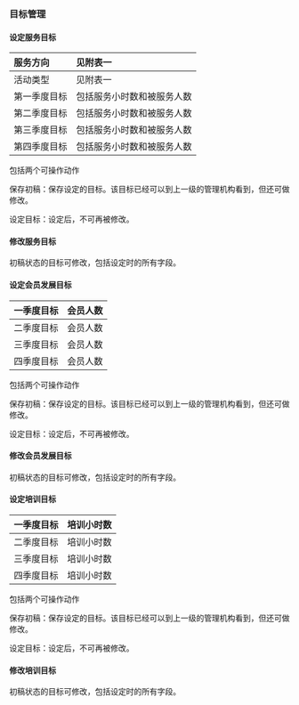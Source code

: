 ### 目标管理

#### 设定服务目标

| 服务方向 | 见附表一 |
| :--- | :--- |
| 活动类型 | 见附表一 |
| 第一季度目标 | 包括服务小时数和被服务人数 |
| 第二季度目标 | 包括服务小时数和被服务人数 |
| 第三季度目标 | 包括服务小时数和被服务人数 |
| 第四季度目标 | 包括服务小时数和被服务人数 |

包括两个可操作动作

保存初稿：保存设定的目标。该目标已经可以到上一级的管理机构看到，但还可做修改。

设定目标：设定后，不可再被修改。

#### 修改服务目标

初稿状态的目标可修改，包括设定时的所有字段。



#### 设定会员发展目标

| 一季度目标 | 会员人数 |
| :--- | :--- |
| 二季度目标 | 会员人数 |
| 三季度目标 | 会员人数 |
| 四季度目标 | 会员人数 |

包括两个可操作动作

保存初稿：保存设定的目标。该目标已经可以到上一级的管理机构看到，但还可做修改。

设定目标：设定后，不可再被修改。

#### 修改会员发展目标

初稿状态的目标可修改，包括设定时的所有字段。

#### 设定培训目标

| 一季度目标 | 培训小时数 |
| :--- | :--- |
| 二季度目标 | 培训小时数 |
| 三季度目标 | 培训小时数 |
| 四季度目标 | 培训小时数 |

包括两个可操作动作

保存初稿：保存设定的目标。该目标已经可以到上一级的管理机构看到，但还可做修改。

设定目标：设定后，不可再被修改。

#### 修改培训目标

初稿状态的目标可修改，包括设定时的所有字段。

